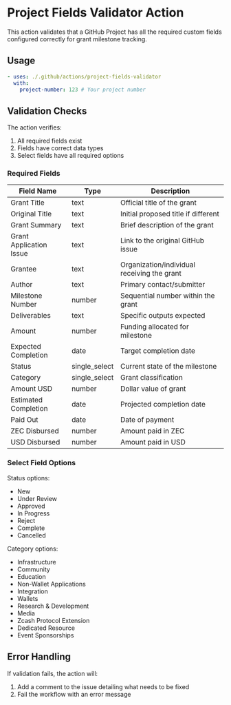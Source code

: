 # Project Fields Validator Action

This action validates that a GitHub Project has all the required custom fields configured correctly for grant milestone tracking.

## Usage

```yaml
- uses: ./.github/actions/project-fields-validator
  with:
    project-number: 123 # Your project number
```

## Validation Checks

The action verifies:

1. All required fields exist
2. Fields have correct data types
3. Select fields have all required options

### Required Fields

| Field Name | Type | Description |
|------------|------|-------------|
| Grant Title | text | Official title of the grant |
| Original Title | text | Initial proposed title if different |
| Grant Summary | text | Brief description of the grant |
| Grant Application Issue | text | Link to the original GitHub issue |
| Grantee | text | Organization/individual receiving the grant |
| Author | text | Primary contact/submitter |
| Milestone Number | number | Sequential number within the grant |
| Deliverables | text | Specific outputs expected |
| Amount | number | Funding allocated for milestone |
| Expected Completion | date | Target completion date |
| Status | single_select | Current state of the milestone |
| Category | single_select | Grant classification |
| Amount USD | number | Dollar value of grant |
| Estimated Completion | date | Projected completion date |
| Paid Out | date | Date of payment |
| ZEC Disbursed | number | Amount paid in ZEC |
| USD Disbursed | number | Amount paid in USD |

### Select Field Options

Status options:
- New
- Under Review
- Approved
- In Progress
- Reject
- Complete
- Cancelled

Category options:
- Infrastructure
- Community
- Education
- Non-Wallet Applications
- Integration
- Wallets
- Research & Development
- Media
- Zcash Protocol Extension
- Dedicated Resource
- Event Sponsorships

## Error Handling

If validation fails, the action will:
1. Add a comment to the issue detailing what needs to be fixed
2. Fail the workflow with an error message
